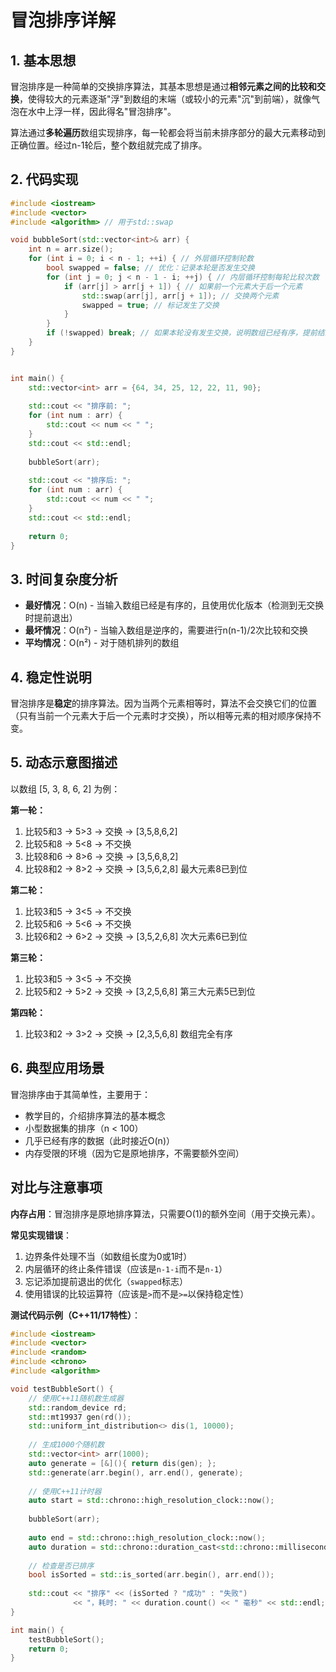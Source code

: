 # 冒泡排序详解

## 1. 基本思想

冒泡排序是一种简单的交换排序算法，其基本思想是通过**相邻元素之间的比较和交换**，使得较大的元素逐渐"浮"到数组的末端（或较小的元素"沉"到前端），就像气泡在水中上浮一样，因此得名"冒泡排序"。

算法通过**多轮遍历**数组实现排序，每一轮都会将当前未排序部分的最大元素移动到正确位置。经过n-1轮后，整个数组就完成了排序。

## 2. 代码实现

```cpp
#include <iostream>
#include <vector>
#include <algorithm> // 用于std::swap

void bubbleSort(std::vector<int>& arr) {
    int n = arr.size();
    for (int i = 0; i < n - 1; ++i) { // 外层循环控制轮数
        bool swapped = false; // 优化：记录本轮是否发生交换
        for (int j = 0; j < n - 1 - i; ++j) { // 内层循环控制每轮比较次数
            if (arr[j] > arr[j + 1]) { // 如果前一个元素大于后一个元素
                std::swap(arr[j], arr[j + 1]); // 交换两个元素
                swapped = true; // 标记发生了交换
            }
        }
        if (!swapped) break; // 如果本轮没有发生交换，说明数组已经有序，提前结束
    }
}


int main() {
    std::vector<int> arr = {64, 34, 25, 12, 22, 11, 90};
    
    std::cout << "排序前: ";
    for (int num : arr) {
        std::cout << num << " ";
    }
    std::cout << std::endl;
    
    bubbleSort(arr);
    
    std::cout << "排序后: ";
    for (int num : arr) {
        std::cout << num << " ";
    }
    std::cout << std::endl;
    
    return 0;
}
```

## 3. 时间复杂度分析

- **最好情况**：O(n) - 当输入数组已经是有序的，且使用优化版本（检测到无交换时提前退出）
- **最坏情况**：O(n²) - 当输入数组是逆序的，需要进行n(n-1)/2次比较和交换
- **平均情况**：O(n²) - 对于随机排列的数组

## 4. 稳定性说明

冒泡排序是**稳定**的排序算法。因为当两个元素相等时，算法不会交换它们的位置（只有当前一个元素大于后一个元素时才交换），所以相等元素的相对顺序保持不变。

## 5. 动态示意图描述

以数组 [5, 3, 8, 6, 2] 为例：

**第一轮：**
1. 比较5和3 → 5>3 → 交换 → [3,5,8,6,2]
2. 比较5和8 → 5<8 → 不交换
3. 比较8和6 → 8>6 → 交换 → [3,5,6,8,2]
4. 比较8和2 → 8>2 → 交换 → [3,5,6,2,8]
   最大元素8已到位

**第二轮：**
1. 比较3和5 → 3<5 → 不交换
2. 比较5和6 → 5<6 → 不交换
3. 比较6和2 → 6>2 → 交换 → [3,5,2,6,8]
   次大元素6已到位

**第三轮：**
1. 比较3和5 → 3<5 → 不交换
2. 比较5和2 → 5>2 → 交换 → [3,2,5,6,8]
   第三大元素5已到位

**第四轮：**
1. 比较3和2 → 3>2 → 交换 → [2,3,5,6,8]
   数组完全有序

## 6. 典型应用场景

冒泡排序由于其简单性，主要用于：
- 教学目的，介绍排序算法的基本概念
- 小型数据集的排序（n < 100）
- 几乎已经有序的数据（此时接近O(n)）
- 内存受限的环境（因为它是原地排序，不需要额外空间）

## 对比与注意事项

**内存占用**：冒泡排序是原地排序算法，只需要O(1)的额外空间（用于交换元素）。

**常见实现错误**：
1. 边界条件处理不当（如数组长度为0或1时）
2. 内层循环的终止条件错误（应该是`n-1-i`而不是`n-1`）
3. 忘记添加提前退出的优化（`swapped`标志）
4. 使用错误的比较运算符（应该是`>`而不是`>=`以保持稳定性）

**测试代码示例（C++11/17特性）**：

```cpp
#include <iostream>
#include <vector>
#include <random>
#include <chrono>
#include <algorithm>

void testBubbleSort() {
    // 使用C++11随机数生成器
    std::random_device rd;
    std::mt19937 gen(rd());
    std::uniform_int_distribution<> dis(1, 10000);
    
    // 生成1000个随机数
    std::vector<int> arr(1000);
    auto generate = [&](){ return dis(gen); };
    std::generate(arr.begin(), arr.end(), generate);
    
    // 使用C++11计时器
    auto start = std::chrono::high_resolution_clock::now();
    
    bubbleSort(arr);
    
    auto end = std::chrono::high_resolution_clock::now();
    auto duration = std::chrono::duration_cast<std::chrono::milliseconds>(end - start);
    
    // 检查是否已排序
    bool isSorted = std::is_sorted(arr.begin(), arr.end());
    
    std::cout << "排序" << (isSorted ? "成功" : "失败") 
              << "，耗时: " << duration.count() << " 毫秒" << std::endl;
}

int main() {
    testBubbleSort();
    return 0;
}
```